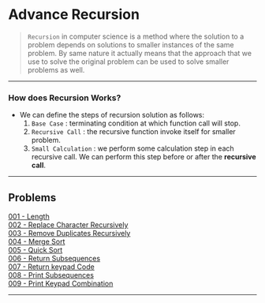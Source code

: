 # Advance Recursion

>   ```Recursion``` in computer science is a method where the solution to a problem depends on solutions to smaller instances	of the same problem. By same nature it actually means that the approach that we use to solve the original problem can be used to solve smaller problems as well.	

--- 

### How does Recursion Works?
-   We can define the steps of recursion solution as follows:
    1.  ```Base Case``` : terminating condition at which function call will stop.
    2.  ```Recursive Call``` : the recursive function invoke itself for smaller problem.
    3.  ```Small Calculation``` : we perform some calculation step in each recursive call. We can perform this step before or after the **recursive call**.

---

## Problems

[001 - Length](./code/001-Length.cpp)<br>
[002 - Replace Character Recursively](./code/002-Replace-Character-Recursive.cpp)<br>
[003 - Remove Duplicates Recursively](./code/003-Remove-Duplicates-Recursive.cpp)<br>
[004 - Merge Sort](./code/004-Merge-Sort.cpp)<br>
[005 - Quick Sort](./code/005-Quick-Sort.cpp)<br>
[006 - Return Subsequences](./code/006-Return-Subsequences.cpp)<br>
[007 - Return keypad Code](./code/007-Return-Keypad-Code.cpp)<br>
[008 - Print Subsequences](./code/008-Print-SubSequences.cpp)<br>
[009 - Print Keypad Combination](./code/009-Print-Keypad-Combination.cpp)<br>

---